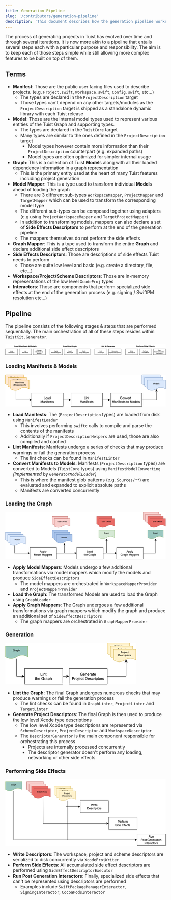 ```yaml
---
title: Generation Pipeline
slug: '/contributors/generation-pipeline'
description: 'This document describes how the generation pipeline works.'
---
```


The process of generating projects in Tuist has evolved over time and through several iterations.
It is now more akin to a pipeline that entails several steps each with a particular purpose and responsibility.
The aim is to keep each of those steps simple while still allowing more complex features to be built on top of them.

## Terms

- **Manifest**: Those are the public user facing files used to describe projects. (e.g. `Project.swift`, `Workspace.swift`, `Config.swift`, etc...)
  - The types are declared in the `ProjectDescription` target
  - Those types can't depend on any other targets/modules as the `ProjectDescription` target is shipped as a standalone dynamic library with each Tuist release
- **Model**: Those are the internal model types used to represent various entities of the Tuist Graph and supporting types.
  - The types are declared in the `TuistCore` target
  - Many types are similar to the ones defined in the `ProjectDescription` target
    - Model types however contain more information than their `ProjectDescription` counterpart (e.g. expanded paths)
    - Model types are often optimized for simpler internal usage
- **Graph**: This is a collection of Tuist **Model**s along with all their loaded dependency information in a graph representation
  - This is the primary entity used at the heart of many Tuist features including project generation
- **Model Mapper**: This is a type used to transform individual **Model**s ahead of loading the graph
  - There are 3 different sub-types `WorkspaceMapper`, `ProjectMapper` and `TargetMapper` which can be used to transform the corresponding model type
  - The different sub-types can be composed together using adapters (e.g using `ProjectWorkspaceMapper` and `TargetProjectMapper`)
  - In addition to transforming models, mappers can also declare a set of **Side Effects Descriptors** to perform at the end of the generation pipeline
  - The mappers themselves do not perform the side effects
- **Graph Mapper**: This is a type used to transform the entire **Graph** and declare additional side effect descriptors
- **Side Effects Descriptors**: Those are descriptions of side effects Tuist needs to perform
  - Those are quite low level and basic (e.g. create a directory, file, etc...)
- **Workspace/Project/Scheme Descriptors**: Those are in-memory representations of the low level `XcodeProj` types
- **Interactors**: Those are components that perform specialized side effects at the end of the generation process (e.g. signing / SwiftPM resolution etc...)

## Pipeline

The pipeline consists of the following stages & steps that are performed sequentially. The main orchestration of all of these steps resides within `TuistKit.Generator`.

![Generation Pipeline Overview](assets/generation-pipeline/overview.png)

### Loading Manifests & Models

![Manifest & Model Loading](assets/generation-pipeline/manifest-model-loading.png)

- **Load Manifests**: The (`ProjectDescription` types) are loaded from disk using `ManifestLoader`
  - This involves performing `swiftc` calls to compile and parse the contents of the manifests
  - Additionally if `ProjectDescriptionHelpers` are used, those are also compiled and cached
- **Lint Manifests**: Manifests undergo a series of checks that may produce warnings or fail the generation process
  - The lint checks can be found in `ManifestLinter`
- **Convert Manifests to Models**: Manifests (`ProjectDescription` types) are converted to Models (`TuistCore` types) using `ManifestModelConverting` _(implemented by `GeneratorModelLoader`)_
  - This is where the manifest glob patterns (e.g. `Sources/**`) are evaluated and expanded to explicit absolute paths
  - Manifests are converted concurrently

### Loading the Graph

![Graph Loading](assets/generation-pipeline/graph-loading.png)

- **Apply Model Mappers**: Models undergo a few additional transformations via model mappers which modify the models and produce `SideEffectDescriptors`
  - The model mappers are orchestrated in `WorkspaceMapperProvider` and `ProjectMapperProvider`
- **Load the Graph**: The transformed Models are used to load the Graph using `GraphLoader`
- **Apply Graph Mappers**: The Graph undergoes a few additional transformations via graph mappers which modify the graph and produce an additional set of `SideEffectDescriptors`
  - The graph mappers are orchestrated in `GraphMapperProvider`

### Generation

![Lint & Generate](assets/generation-pipeline/lint-and-generate.png)

- **Lint the Graph**: The final Graph undergoes numerous checks that may produce warnings or fail the generation process
  - The lint checks can be found in `GraphLinter`, `ProjectLinter` and `TargetLinter`
- **Generate Project Descriptors**: The final Graph is then used to produce the low level Xcode type descriptions
  - The low level Xcode type descriptions are represented via `SchemeDescriptor`, `ProjectDescriptor` and `WorkspaceDescriptor`
  - The `DescriptorGenerator` is the main component responsible for orchestrating this process
    - Projects are internally processed concurrently
    - The descriptor generator doesn't perform any loading, networking or other side effects

### Performing Side Effects

![Performing Side Effects](assets/generation-pipeline/performing-side-effects.png)

- **Write Descriptors**: The workspace, project and scheme descriptors are serialized to disk concurrently via `XcodeProjWriter`
- **Perform Side Effects**: All accumulated side effect descriptors are performed using `SideEffectDescriptorExecutor`
- **Run Post Generation Interactors**: Finally, specialized side effects that can't be represented using descriptors are performed
  - Examples include `SwiftPackageManagerInteractor`, `SigningInteractor`, `CocoaPodsInteractor`
